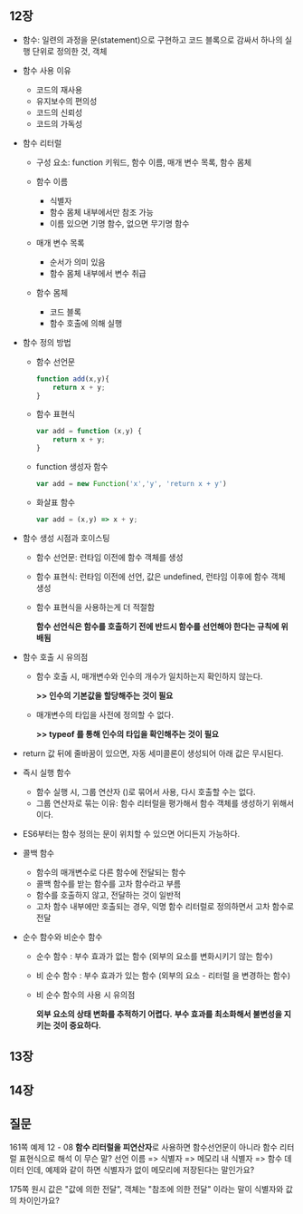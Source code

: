 ## 12장

- 함수: 일련의 과정을 문(statement)으로 구현하고 코드 블록으로 감싸서 하나의 실행 단위로 정의한 것, 객체

- 함수 사용 이유
    - 코드의 재사용
    - 유지보수의 편의성
    - 코드의 신뢰성
    - 코드의 가독성

- 함수 리터럴
    - 구성 요소: function 키워드, 함수 이름, 매개 변수 목록, 함수 몸체

    - 함수 이름
        - 식별자
        - 함수 몸체 내부에서만 참조 가능
        - 이름 있으면 기명 함수, 없으면 무기명 함수
    - 매개 변수 목록
        - 순서가 의미 있음
        - 함수 몸체 내부에서 변수 취급
    - 함수 몸체
        - 코드 블록
        - 함수 호출에 의해 실행

- 함수 정의 방법
    - 함수 선언문
        ```js
        function add(x,y){
            return x + y;
        }
        ```
    - 함수 표현식
        ```js
        var add = function (x,y) {
            return x + y;
        }
        ```
    - function 생성자 함수
        ```js
        var add = new Function('x','y', 'return x + y')
        ```
    - 화살표 함수
        ```js
        var add = (x,y) => x + y;
        ```

- 함수 생성 시점과 호이스팅
    - 함수 선언문: 런타임 이전에 함수 객체를 생성
    - 함수 표현식: 런타임 이전에 선언, 값은 undefined, 런타임 이후에 함수 객체 생성
    - 함수 표현식을 사용하는게 더 적절함
    
        **함수 선언식은 함수를 호출하기 전에 반드시 함수를 선언해야 한다는 규칙에 위배됨**

- 함수 호출 시 유의점
    - 함수 호출 시, 매개변수와 인수의 개수가 일치하는지 확인하지 않는다.

        **>> 인수의 기본값을 할당해주는 것이 필요**
    - 매개변수의 타입을 사전에 정의할 수 없다.

        **>> typeof 를 통해 인수의 타입을 확인해주는 것이 필요**
- return 값 뒤에 줄바꿈이 있으면, 자동 세미콜론이 생성되어 아래 값은 무시된다.

- 즉시 실행 함수
    - 함수 실행 시, 그룹 연산자 ()로 묶어서 사용, 다시 호출할 수는 없다.
    - 그룹 연산자로 묶는 이유: 함수 리터럴을 평가해서 함수 객체를 생성하기 위해서이다.

- ES6부터는 함수 정의는 문이 위치할 수 있으면 어디든지 가능하다.

- 콜백 함수
    - 함수의 매개변수로 다른 함수에 전달되는 함수
    - 콜백 함수를 받는 함수를 고차 함수라고 부름
    - 함수를 호출하지 않고, 전달하는 것이 일반적
    - 고차 함수 내부에만 호출되는 경우, 익명 함수 리터럴로 정의하면서 고차 함수로 전달

- 순수 함수와 비순수 함수
    - 순수 함수 : 부수 효과가 없는 함수 (외부의 요소를 변화시키기 않는 함수)
    - 비 순수 함수 : 부수 효과가 있는 함수 (외부의 요소 - 리터럴 을 변경하는 함수)

    - 비 순수 함수의 사용 시 유의점

        **외부 요소의 상태 변화를 추적하기 어렵다.**
        **부수 효과를 최소화해서 불변성을 지키는 것이 중요하다.**
    

## 13장

## 14장

## 질문

161쪽 예제 12 - 08 **함수 리터럴을 피연산자**로 사용하면 함수선언문이 아니라 함수 리터럴 표현식으로 해석 이 무슨 말? 선언 이름 => 식별자 => 메모리 내 식별자 => 함수 데이터 인데, 예제와 같이 하면 식별자가 없이 메모리에 저장된다는 말인가요?

175쪽 원시 값은 "값에 의한 전달", 객체는 "참조에 의한 전달" 이라는 말이 식별자와 값의 차이인가요?
